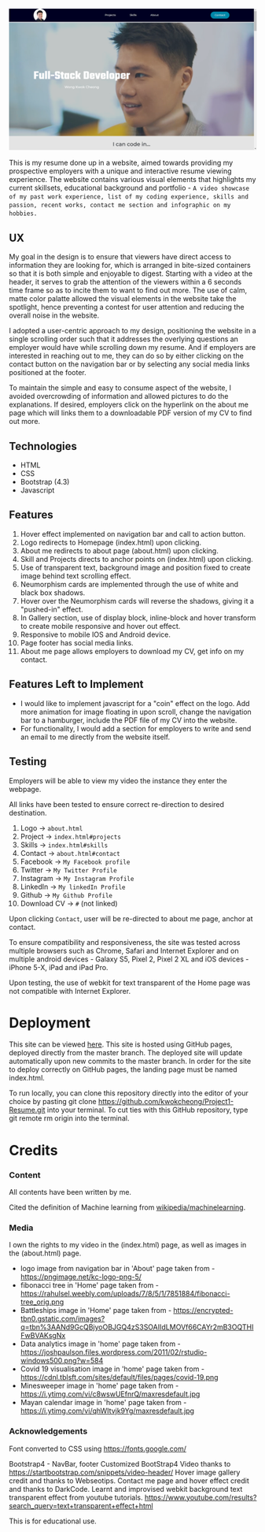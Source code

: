 ![Image of Yaktocat](images/webimg.png)

This is my resume done up in a website, aimed towards providing my prospective employers with a unique and interactive resume viewing experience. The website contains various visual elements that highlights my current skillsets, educational background and portfolio - ```A video showcase of my past work experience, list of my coding experience, skills and passion, recent works, contact me section and infographic on my hobbies. ```

## UX
My goal in the design is to ensure that viewers have direct access to information they are looking for, which is arranged in bite-sized containers so that it is both simple and enjoyable to digest. Starting with a video at the header, it serves to grab the attention of the viewers within a 6 seconds time frame so as to incite them to want to find out more. The use of calm, matte color palatte allowed the visual elements in the website take the spotlight, hence preventing a contest for user attention and reducing the overall noise in the website.

I adopted a user-centric approach to my design, positioning the website in a single scrolling order such that it addresses the overlying questions an employer would have while scrolling down my resume. And if employers are interested in reaching out to me, they can do so by either clicking on the contact button on the navigation bar or by selecting any social media links positioned at the footer. 

To maintain the simple and easy to consume aspect of the website, I avoided overcrowding of information and allowed pictures to do the explanations. If desired, employers click on the hyperlink on the about me page which will links them to a downloadable PDF version of my CV to find out more.


## Technologies
* HTML
* CSS
* Bootstrap (4.3)
* Javascript

## Features
1. Hover effect implemented on navigation bar and call to action button.
2. Logo redirects to Homepage (index.html) upon clicking.
3. About me redirects to about page (about.html) upon clicking.
4. Skill and Projects directs to anchor points on (index.html) upon clicking.
5. Use of transparent text, background image and position fixed to create image behind text scrolling effect.
6. Neumorphism cards are implemented through the use of white and black box shadows. 
7. Hover over the Neumorphism cards will reverse the shadows, giving it a "pushed-in" effect.
8. In Gallery section, use of display block, inline-block and hover transform to create mobile responsive and hover out effect.
9. Responsive to mobile IOS and Android device.
10. Page footer has social media links.
11. About me page allows employers to download my CV, get info on my contact. 

## Features Left to Implement
* I would like to implement javascript for a "coin" effect on the logo. Add more animation for image floating in upon scroll, change the navigation bar to a hamburger, include the PDF file of my CV into the website.
* For functionality, I would add a section for employers to write and send an email to me directly from the website itself. 

## Testing
Employers will be able to view my video the instance they enter the webpage. 

All links have been tested to ensure correct re-direction to desired destination.
1. Logo -> `about.html`
2. Project -> `index.html#projects`
3. Skills -> `index.html#skills`
4. Contact -> `about.html#contact`
5. Facebook -> `My Facebook profile`
6. Twitter -> `My Twitter Profile`
7. Instagram -> `My Instagram Profile`
8. LinkedIn -> `My linkedIn Profile`
9. Github -> `My Github Profile`
10. Download CV -> `#`  (not linked)

Upon clicking `Contact`, user will be re-directed to about me page, anchor at contact.

To ensure compatibility and responsiveness, the site was tested across multiple browsers such as Chrome, Safari and Internet Explorer and on multiple android devices - Galaxy S5, Pixel 2, Pixel 2 XL and iOS devices - iPhone 5-X, iPad and iPad Pro.

Upon testing, the use of webkit for text transparent of the Home page was not compatible with Internet Explorer.


# Deployment
This site can be viewed [here](https://kwokcheong.github.io/Project1-Resume/). This site is hosted using GitHub pages, deployed directly from the master branch. The deployed site will update automatically upon new commits to the master branch. In order for the site to deploy correctly on GitHub pages, the landing page must be named index.html.

To run locally, you can clone this repository directly into the editor of your choice by pasting git clone https://github.com/kwokcheong/Project1-Resume.git into your terminal. To cut ties with this GitHub repository, type git remote rm origin into the terminal.

# Credits

### Content
All contents have been written by me.

Cited the definition of Machine learning from [wikipedia/machinelearning](https://en.wikipedia.org/wiki/Machine_learning).

### Media
I own the rights to my video in the (index.html) page, as well as images in the (about.html) page.

* logo image from navigation bar in 'About' page taken from - https://pngimage.net/kc-logo-png-5/
* fibonacci tree in 'Home' page taken from - https://rahulsel.weebly.com/uploads/7/8/5/1/7851884/fibonacci-tree_orig.png
* Battleships image in 'Home' page taken from - https://encrypted-tbn0.gstatic.com/images?q=tbn%3AANd9GcQBjyoOBJGQ4zS3SOAIIdLMOVf66CAYr2mB3OQTHIFwBVAKsgNx
* Data analytics image in 'home' page taken from - https://joshpaulson.files.wordpress.com/2011/02/rstudio-windows500.png?w=584
* Covid 19 visualisation image in 'home' page taken from - https://cdnl.tblsft.com/sites/default/files/pages/covid-19.png
* Minesweeper image in 'home' page taken from - https://i.ytimg.com/vi/c8wswUEfnrQ/maxresdefault.jpg
* Mayan calendar image in 'home' page taken from - https://i.ytimg.com/vi/qhWItvjk9Yg/maxresdefault.jpg


### Acknowledgements
Font converted to CSS using https://fonts.google.com/

Bootstrap4 - NavBar, footer
Customized BootStrap4 Video thanks to https://startbootstrap.com/snippets/video-header/
Hover image gallery credit and thanks to Webseotips.
Contact me page and hover effect credit and thanks to DarkCode.
Learnt and improvised webkit background text transparent effect from youtube tutorials. https://www.youtube.com/results?search_query=text+transparent+effect+html

This is for educational use.
